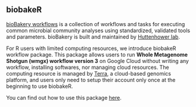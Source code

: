 ## biobakeR

[bioBakery workflows](https://github.com/biobakery/biobakery_workflows) is a collection
of workflows and tasks for executing common microbial community analyses using standardized,
validated tools and parameters. bioBakery is built and maintained by [Huttenhower lab](http://huttenhower.sph.harvard.edu/).

For R users with limited computing resources, we introduce biobakeR workflow package. 
This package allows users to run **Whole Metagenome Shotgun (wmgx) workflow version 3** 
on Google Cloud without writing any workflow, installing softwares, nor managing cloud 
resources. The computing resource is managed by [Terra](https://app.terra.bio/#),
a cloud-based genomics platform, and users only need to setup their account only
once at the beginning to use biobakeR.

You can find out how to use this package [here](https://rpubs.com/shbrief/RunTerrraWorkflow_bioBakery). 
